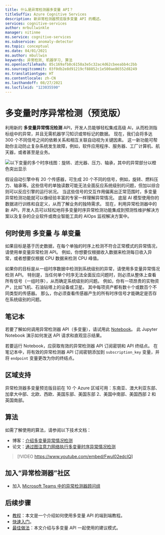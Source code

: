 ```yaml
---
title: 什么是异常检测器多变量 API？
titleSuffix: Azure Cognitive Services
description: 新异常检测器预览版多变量 API 的概述。
services: cognitive-services
author: mrbullwinkle
manager: nitinme
ms.service: cognitive-services
ms.subservice: anomaly-detector
ms.topic: conceptual
ms.date: 04/01/2021
ms.author: mbullwin
keywords: 异常检测, 机器学习, 算法
ms.openlocfilehash: 85c169afb8c6158a3e5c32ac4d62cbeeabb4c2bb
ms.sourcegitcommit: 03f0db2e8d91219cf88852c1e500ae86552d8249
ms.translationtype: HT
ms.contentlocale: zh-CN
ms.lasthandoff: 08/27/2021
ms.locfileid: "123035590"
---
```

# <a name="multivariate-time-series-anomaly-detection-preview"></a>多变量时序异常检测（预览版）

利用新的 **多变量异常情况检测** API，开发人员能够轻松集成高级 AI，从而检测指标组中的异常，并且无需机器学习知识或带标记的数据。 现在，我们会将多达 300 个不同信号之间的依赖关系和相互关联自动视为关键因素。 这一新功能可帮助你主动防止复杂系统发生故障，例如，软件应用程序、服务器、工厂计算机、航天器，或者甚至是业务。

![以下变量的多个时序线图：旋转、滤光器、压力、轴承，其中的异常部分以橙色突出显示](./media/multivariate-graph.png)

假设自动引擎中有 20 个传感器，可生成 20 个不同的信号，例如，旋转、燃料压力、轴承等。这些信号的单独读数可能无法全面反应系统级别的问题，但加以综合则可以反应引擎的运行状况。 当这些信号的交互作用偏离出正常范围时，多变量异常检测功能就可以像经验丰富的专家一样理解异常情况。 底层 AI 模型使用你的数据进行训练和自定义，从而了解业务的独特需求。 现在，利用异常检测器中的新 API，开发人员可以轻松地将多变量时序异常检测功能集成到预测性维护解决方案以及复杂的企业软件或商业智能工具的 AIOps 监视解决方案中。

## <a name="when-to-use-multivariate-versus-univariate"></a>何时使用 **多变量** 与 **单变量**

如果目标是基于历史数据，在每个单独的时序上检测不符合正常模式的异常情况，请使用单变量异常检测 API。 例如，你想要仅根据收入数据来检测每日收入异常，或者想要仅根据 CPU 数据来检测 CPU 峰值。

如果你的目标是从一组时序数据中检测到系统级别的异常，请使用多变量异常情况检测 API。 特别是，当任何单个时序无法全面反应问题时，则必须从整体上查看所有信号（一组时序），从而确定系统级别的问题。 例如，你有一项昂贵的实物资产，比如飞机、石油钻塔上的设备或卫星。 其中每项资产都有数十个或数百个不同类型的传感器。 那么，你必须查看传感器产生的所有时序信号才能确定是否存在系统级别的问题。

## <a name="notebook"></a>笔记本

若要了解如何调用异常检测器 API（多变量），请试用此 [Notebook](https://github.com/Azure-Samples/AnomalyDetector/blob/master/ipython-notebook/Multivariate%20API%20Demo%20Notebook.ipynb)。 此 Jupyter Notebook 演示如何发送 API 请求和直观显示结果。

若要运行 Notebook，应获取有效的异常检测器 API 订阅密钥和 API 终结点。 在笔记本中，将有效的异常检测器 API 订阅密钥添加到 `subscription_key` 变量，并将 `endpoint` 变量更改为你的终结点。

## <a name="region-support"></a>区域支持

异常检测器多变量预览版目前在 10 个 Azure 区域可用：东南亚、澳大利亚东部、加拿大中部、北欧、西欧、美国东部、美国东部 2、美国中南部、美国西部 2 和英国南部。

## <a name="algorithms"></a>算法

如需了解使用的算法，请参阅以下技术文档：

* 博客：[介绍多变量异常情况检测](https://techcommunity.microsoft.com/t5/azure-ai/introducing-multivariate-anomaly-detection/ba-p/2260679)
* 论文：[通过图注意力网络执行多变量时序异常情况检测](https://arxiv.org/abs/2009.02040)


> [!VIDEO https://www.youtube.com/embed/FwuI02edclQ]


## <a name="join-the-anomaly-detector-community"></a>加入“异常检测器”社区

- 加入 [Microsoft Teams 中的异常检测器顾问组](https://aka.ms/AdAdvisorsJoin)

## <a name="next-steps"></a>后续步骤

- [教程](./tutorials/learn-multivariate-anomaly-detection.md)：本文是一个介绍如何使用多变量 API 的端到端教程。
- [快速入门](./quickstarts/client-libraries-multivariate.md)。
- [最佳做法](./concepts/best-practices-multivariate.md)：本文介绍与多变量 API 一起使用的建议模式。
